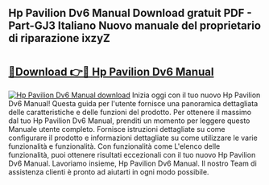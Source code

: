 ## Hp Pavilion Dv6 Manual Download gratuit PDF - Part-GJ3 Italiano Nuovo manuale del proprietario di riparazione ixzyZ

# <h2><a href="http://dfdklyh.blite.top/?on=Hp+Pavilion+Dv6+Manual">🔗Download 👉🔴 Hp Pavilion Dv6 Manual</a></h2>

[![Hp Pavilion Dv6 Manual download](https://i.imgur.com/lujVjoI.png)](http://dfdklyh.blite.top/?on=Hp+Pavilion+Dv6+Manual)
Inizia oggi con il tuo nuovo Hp Pavilion Dv6 Manual! Questa guida per l'utente fornisce una panoramica dettagliata delle caratteristiche e delle funzioni del prodotto. Per ottenere il massimo dal tuo Hp Pavilion Dv6 Manual, prenditi un momento per leggere questo Manuale utente completo. Fornisce istruzioni dettagliate su come configurare il prodotto e informazioni dettagliate su come utilizzare le varie funzionalità e funzionalità. Con funzionalità come L'elenco delle funzionalità, puoi ottenere risultati eccezionali con il tuo nuovo Hp Pavilion Dv6 Manual. Lavoriamo insieme, Hp Pavilion Dv6 Manual. Il nostro Team di assistenza clienti è pronto ad aiutarti in ogni modo possibile.
